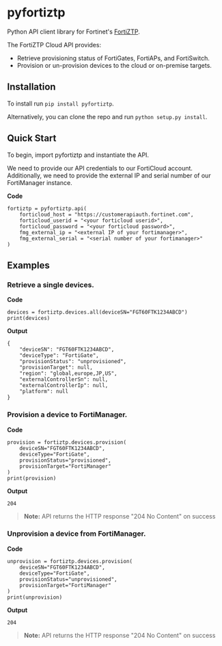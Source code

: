 # pyfortiztp
Python API client library for Fortinet's [FortiZTP](https://fortiztp.forticloud.com).

The FortiZTP Cloud API provides:
 - Retrieve provisioning status of FortiGates, FortiAPs, and FortiSwitch.
 - Provision or un-provision devices to the cloud or on-premise targets.

## Installation
To install run `pip install pyfortiztp`.

Alternatively, you can clone the repo and run `python setup.py install`.

## Quick Start
To begin, import pyfortiztp and instantiate the API.

We need to provide our API credentials to our FortiCloud account.
Additionally, we need to provide the external IP and serial number of our FortiManager instance.

**Code**
```
fortiztp = pyfortiztp.api(
    forticloud_host = "https://customerapiauth.fortinet.com",
    forticloud_userid = "<your forticloud userid>",
    forticloud_password = "<your forticloud password>",
    fmg_external_ip = "<external IP of your fortimanager>",
    fmg_external_serial = "<serial number of your fortimanager>"
)
```

## Examples
### Retrieve a single devices.
**Code**
```
devices = fortiztp.devices.all(deviceSN="FGT60FTK1234ABCD")
print(devices)
```

**Output**
```
{
    "deviceSN": "FGT60FTK1234ABCD",
    "deviceType": "FortiGate",
    "provisionStatus": "unprovisioned",
    "provisionTarget": null,
    "region": "global,europe,JP,US",
    "externalControllerSn": null,
    "externalControllerIp": null,
    "platform": null
}
```

### Provision a device to FortiManager.
**Code**
```
provision = fortiztp.devices.provision(
    deviceSN="FGT60FTK1234ABCD",
    deviceType="FortiGate",
    provisionStatus="provisioned",
    provisionTarget="FortiManager"
)
print(provision)
```

**Output**
```
204
```

> **Note:** API returns the HTTP response "204 No Content" on success

### Unprovision a device from FortiManager.
**Code**
```
unprovision = fortiztp.devices.provision(
    deviceSN="FGT60FTK1234ABCD",
    deviceType="FortiGate",
    provisionStatus="unprovisioned",
    provisionTarget="FortiManager"
)
print(unprovision)
```

**Output**
```
204
```

> **Note:** API returns the HTTP response "204 No Content" on success